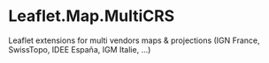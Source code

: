 # Leaflet.Map.MultiCRS
Leaflet extensions for multi vendors maps &amp; projections (IGN France, SwissTopo, IDEE España, IGM Italie, ...)
